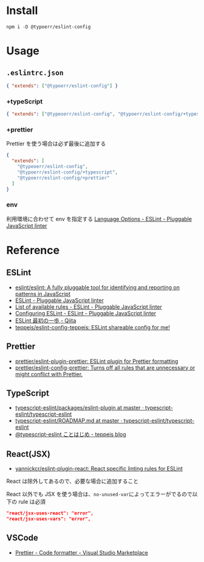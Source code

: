 # Install

```
npm i -D @typoerr/eslint-config
```

# Usage

## `.eslintrc.json`

```json
{ "extends": ["@typoerr/eslint-config"] }
```

### +typeScript

```json
{ "extends": ["@typeoerr/eslint-config", "@typoerr/eslint-config/+typescript"] }
```

### +prettier

Prettier を使う場合は必ず最後に追加する

```json
{
  "extends": [
    "@typeoerr/eslint-config",
    "@typoerr/eslint-config/+typescript",
    "@typoerr/eslint-config/+prettier"
  ]
}
```

### env

利用環境に合わせて env を指定する
[Language Options - ESLint - Pluggable JavaScript linter](https://eslint.org/docs/user-guide/configuring/language-options#specifying-environments 'Language Options - ESLint - Pluggable JavaScript linter')

# Reference

## ESLint

- [eslint/eslint: A fully pluggable tool for identifying and reporting on patterns in JavaScript](https://github.com/eslint/eslint)
- [ESLint - Pluggable JavaScript linter](https://eslint.org/)
- [List of available rules - ESLint - Pluggable JavaScript linter](https://eslint.org/docs/rules/)
- [Configuring ESLint - ESLint - Pluggable JavaScript linter](https://eslint.org/docs/user-guide/configuring)
- [ESLint 最初の一歩 - Qiita](https://qiita.com/mysticatea/items/f523dab04a25f617c87d)
- [teppeis/eslint-config-teppeis: ESLint shareable config for me!](https://github.com/teppeis/eslint-config-teppeis 'teppeis/eslint-config-teppeis: ESLint shareable config for me!')

## Prettier

- [prettier/eslint-plugin-prettier: ESLint plugin for Prettier formatting](https://github.com/prettier/eslint-plugin-prettier)
- [prettier/eslint-config-prettier: Turns off all rules that are unnecessary or might conflict with Prettier.](https://github.com/prettier/eslint-config-prettier)

## TypeScript

- [typescript-eslint/packages/eslint-plugin at master · typescript-eslint/typescript-eslint](https://github.com/typescript-eslint/typescript-eslint/tree/master/packages/eslint-plugin)
- [typescript-eslint/ROADMAP.md at master · typescript-eslint/typescript-eslint](https://github.com/typescript-eslint/typescript-eslint/blob/master/packages/eslint-plugin/ROADMAP.md)
- [@typescript-eslint ことはじめ - teppeis blog](https://teppeis.hatenablog.com/entry/2019/02/typescript-eslint)

## React(JSX)

- [yannickcr/eslint-plugin-react: React specific linting rules for ESLint](https://github.com/yannickcr/eslint-plugin-react)

React は除外してあるので、必要な場合に追加すること

React 以外でも JSX を使う場合は、`no-unused-var`によってエラーがでるので以下の rule は必須

```json
"react/jsx-uses-react": "error",
"react/jsx-uses-vars": "error",
```

## VSCode

- [Prettier - Code formatter - Visual Studio Marketplace](https://marketplace.visualstudio.com/items?itemName=esbenp.prettier-vscode 'Prettier - Code formatter - Visual Studio Marketplace')
